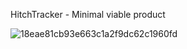 HitchTracker - Minimal viable product

![18eae81cb93e663c1a2f9dc62c1960fd](https://github.com/mirzaselimovic2005/HitchTracker-MVP/assets/91285462/a9669cb7-38a9-436d-9ba2-71b5565bc648)

